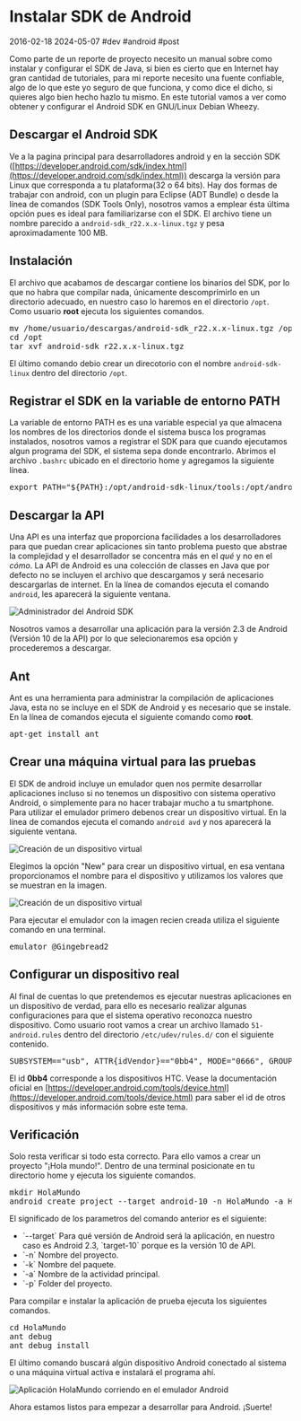 <!-- vim: set spelllang=es_mx: -->

# Instalar SDK de Android
2016-02-18 2024-05-07 #dev #android #post

Como parte de un reporte de proyecto necesito un manual sobre como instalar y configurar el SDK de Java, si bien es cierto que en Internet hay gran cantidad de tutoriales, para mi reporte necesito una fuente confiable, algo de lo que este yo seguro de que funciona, y como dice el dicho, si quieres algo bien hecho hazlo tu mismo. En este tutorial vamos a ver como obtener y configurar el Android SDK en GNU/Linux Debian Wheezy.

## Descargar el Android SDK

Ve a la pagina principal para desarrolladores android y en la sección SDK ([https://developer.android.com/sdk/index.html](https://developer.android.com/sdk/index.html)) descarga la versión para Linux que corresponda a tu plataforma(32 o 64 bits). Hay dos formas de trabajar con android, con un plugin para Eclipse (ADT Bundle) o desde la línea de comandos (SDK Tools Only), nosotros vamos a emplear ésta última opción pues es ideal para familiarizarse con el SDK.
El archivo tiene un nombre parecido a `android-sdk_r22.x.x-linux.tgz` y pesa aproximadamente 100 MB.


## Instalación

El archivo que acabamos de descargar contiene los binarios del SDK, por lo que no habra que compilar nada, únicamente descomprimirlo en un directorio adecuado, en nuestro caso lo haremos en el directorio `/opt`. Como usuario **root** ejecuta los siguientes comandos.

<pre lang="bash" theme="slate">
mv /home/usuario/descargas/android-sdk_r22.x.x-linux.tgz /opt
cd /opt
tar xvf android-sdk_r22.x.x-linux.tgz
</pre>

El último comando debio crear un direcotorio con el nombre `android-sdk-linux` dentro del directorio `/opt`.

## Registrar el SDK en la variable de entorno PATH

La variable de entorno PATH es es una variable especial ya que almacena los nombres de los directorios donde el sistema busca los programas instalados, nosotros vamos a registrar el SDK para que cuando ejecutamos algun programa del SDK, el sistema sepa donde encontrarlo. Abrimos el archivo `.bashrc` ubicado en el directorio home y agregamos la siguiente línea.

<pre lang="bash" theme="slate">
export PATH="${PATH}:/opt/android-sdk-linux/tools:/opt/android-sdk-linux/platform-tools"
</pre>


## Descargar la API

Una API es una interfaz que proporciona facilidades a los desarrolladores para que puedan crear aplicaciones sin tanto problema puesto que abstrae la complejidad y el desarrollador se concentra más en el *qué* y no en el *cómo*. La API de Android es una colección de classes en Java que por defecto no se incluyen el archivo que descargamos y será necesario descargarlas de internet. En la línea de comandos ejecuta el comando `android`, les aparecerá la siguiente ventana.

![Administrador del Android SDK](/setup-android-sdk/android_sdk_01.png)

Nosotros vamos a desarrollar una aplicación para la versión 2.3 de Android (Versión 10 de la API) por lo que selecionaremos esa opción y procederemos a descargar.

## Ant

Ant es una herramienta para administrar la compilación de aplicaciones Java, esta no se incluye en el SDK de Android y es necesario que se instale. En la línea de comandos ejecuta el siguiente comando como **root**.

<pre lang="bash" theme="slate">
apt-get install ant
</pre>

## Crear una máquina virtual para las pruebas

El SDK de android incluye un emulador quen nos permite desarrollar aplicaciones incluso si no tenemos un dispositivo con sistema operativo Android, o simplemente para no hacer trabajar mucho a tu smartphone. Para utilizar el emulador primero debenos crear un dispositivo virtual. En la línea de comandos ejecuta el comando `android avd` y nos aparecerá la siguiente ventana.

![Creación de un dispositivo virtual](/setup-android-sdk/android_sdk_02.png)

Elegimos la opción "New" para crear un dispositivo virtual, en esa ventana proporcionamos el nombre para el dispositivo y utilizamos los valores que se muestran en la imagen.

![Creación de un dispositivo virtual](/setup-android-sdk/android_sdk_03.png)

Para ejecutar el emulador con la imagen recien creada utiliza el siguiente comando en una terminal.

<pre lang="bash" theme="slate">
emulator @Gingebread2
</pre>


## Configurar un dispositivo real

Al final de cuentas lo que pretendemos es ejecutar nuestras aplicaciones en un dispositivo de verdad, para ello es necesario realizar algunas configuraciones para que el sistema operativo reconozca nuestro dispositivo. Como usuario root vamos a crear un archivo llamado `51-android.rules` dentro del directorio `/etc/udev/rules.d/` con el siguiente contenido.

<pre lang="bash" theme="slate">
SUBSYSTEM=="usb", ATTR{idVendor}=="0bb4", MODE="0666", GROUP="plugdev"
</pre>

El id **0bb4** corresponde a los dispositivos HTC. Vease la documentación oficial en [https://developer.android.com/tools/device.html](https://developer.android.com/tools/device.html) para saber el id de otros dispositivos y más información sobre este tema.

## Verificación

Solo resta verificar si todo esta correcto. Para ello vamos a crear un proyecto "¡Hola mundo!". Dentro de una terminal posicionate en tu directorio home y ejecuta los siguiente comandos.

<pre lang="bash" theme="slate">
mkdir HolaMundo
android create project --target android-10 -n HolaMundo -a HolaMundo -k com.inforscience.test -p ./HolaMundo
</pre>

El significado de los parametros del comando anterior es el siguiente:

<ul>
<li>`--target` Para qué versión de Android será la aplicación, en nuestro caso es Android 2.3, `target-10` porque es la versión 10 de API.</li>
<li>`-n` Nombre del proyecto.</li>
<li>`-k` Nombre del paquete.</li>
<li>`-a` Nombre de la actividad principal.</li>
<li>`-p` Folder del proyecto.</li>
</ul>

Para compilar e instalar la aplicación de prueba ejecuta los siguientes comandos.

<pre lang="bash" theme="slate">
cd HolaMundo
ant debug
ant debug install
</pre>

El último comando buscará algún dispositivo Android conectado al sistema o una máquina virtual activa e instalará el programa ahí.

![Aplicación HolaMundo corriendo en el emulador Android](/setup-android-sdk/android_sdk_04.png)

Ahora estamos listos para empezar a desarrollar para Android. ¡Suerte!
